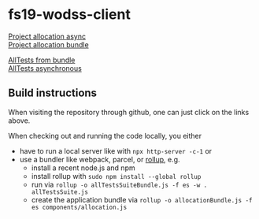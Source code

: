 # fs19-wodss-client

[Project allocation async](https://dierk.github.io/fs19-wodss-client/ProjectAllocation.html)\
[Project allocation bundle](https://dierk.github.io/fs19-wodss-client/ProjectAllocationBundle.html)


[AllTests from bundle](https://dierk.github.io/fs19-wodss-client/allTests.html)\
[AllTests asynchronous](https://dierk.github.io/fs19-wodss-client/allTestsAsync.html)

## Build instructions

When visiting the repository through github, one can just click on the links above.

When checking out and running the code locally, you either
- have to run a local server like with `npx http-server -c-1` or
- use a bundler like webpack, parcel, or [rollup](https://rollupjs.org), e.g.
  - install a recent node.js and npm
  - install rollup with  `sudo npm install --global rollup`
  - run via `rollup -o allTestsSuiteBundle.js -f es -w . allTestsSuite.js` 
  - create the application bundle via `rollup -o allocationBundle.js -f es components/allocation.js`